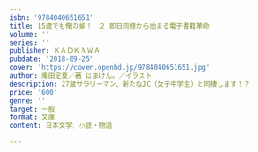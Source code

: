 ```yaml
---
isbn: '9784040651651'
title: 15歳でも俺の嫁！　２ 即日同棲から始まる電子書籍革命
volume: ''
series: ''
publisher: ＫＡＤＫＡＷＡ
pubdate: '2018-09-25'
cover: 'https://cover.openbd.jp/9784040651651.jpg'
author: 庵田定夏／著 はまけん。／イラスト
description: 27歳サラリーマン、新たなJC（女子中学生）と同棲します！？
price: '600'
genre: ''
target: 一般
format: 文庫
content: 日本文学、小説・物語

---
```


